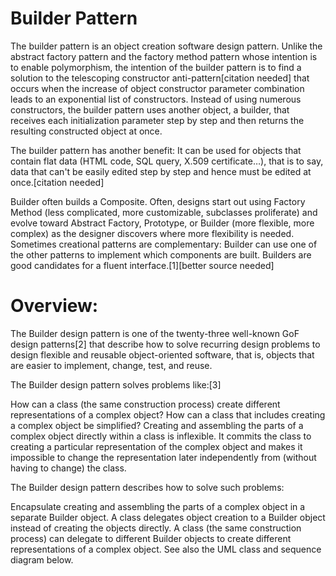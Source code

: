 # Builder Pattern

The builder pattern is an object creation software design pattern. Unlike the abstract factory pattern and the factory method pattern whose intention is to enable polymorphism, the intention of the builder pattern is to find a solution to the telescoping constructor anti-pattern[citation needed] that occurs when the increase of object constructor parameter combination leads to an exponential list of constructors. Instead of using numerous constructors, the builder pattern uses another object, a builder, that receives each initialization parameter step by step and then returns the resulting constructed object at once.

The builder pattern has another benefit: It can be used for objects that contain flat data (HTML code, SQL query, X.509 certificate…), that is to say, data that can't be easily edited step by step and hence must be edited at once.[citation needed]

Builder often builds a Composite. Often, designs start out using Factory Method (less complicated, more customizable, subclasses proliferate) and evolve toward Abstract Factory, Prototype, or Builder (more flexible, more complex) as the designer discovers where more flexibility is needed. Sometimes creational patterns are complementary: Builder can use one of the other patterns to implement which components are built. Builders are good candidates for a fluent interface.[1][better source needed]


# Overview:

The Builder design pattern is one of the twenty-three well-known GoF design patterns[2] that describe how to solve recurring design problems to design flexible and reusable object-oriented software, that is, objects that are easier to implement, change, test, and reuse.

The Builder design pattern solves problems like:[3]

How can a class (the same construction process) create different representations of a complex object?
How can a class that includes creating a complex object be simplified?
Creating and assembling the parts of a complex object directly within a class is inflexible. It commits the class to creating a particular representation of the complex object and makes it impossible to change the representation later independently from (without having to change) the class.

The Builder design pattern describes how to solve such problems:

Encapsulate creating and assembling the parts of a complex object in a separate Builder object.
A class delegates object creation to a Builder object instead of creating the objects directly.
A class (the same construction process) can delegate to different Builder objects to create different representations of a complex object.
See also the UML class and sequence diagram below.